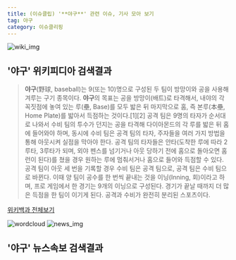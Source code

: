 ```yaml
---
title: (이슈클립) '**야구**' 관련 이슈, 기사 모아 보기
tag: 야구
category: 이슈클리핑
---
```

![wiki_img](https://user-images.githubusercontent.com/42597476/44503234-41136a80-a6d0-11e8-9071-6fc6418eafe4.png)
## **'**야구**'** 위키피디아 검색결과
>**야구**(野球, baseball)는 9(또는 10)명으로 구성된 두 팀이 방망이와 공을 사용해 겨루는 구기 종목이다. **야구**의 목표는 공을 방망이(배트)로 타격해서, 내야의 각 꼭짓점에 놓여 있는 루(壘, Base)를 모두 밟은 뒤 마지막으로 홈, 즉 본루(本壘, Home Plate)를 밟아서 득점하는 것이다.[1][2] 공격 팀은 9명의 타자가 순서대로 나와서 수비 팀의 투수가 던지는 공을 타격해 다이아몬드의 각 루를 밟은 뒤 홈에 들어와야 하며, 동시에 수비 팀은 공격 팀의 타자, 주자들을 여러 가지 방법을 통해 아웃시켜 실점을 막아야 한다. 공격 팀의 타자들은 안타(도착한 루에 따라 2루타, 3루타가 되며, 외야 펜스를 넘기거나 아웃 당하기 전에 홈으로 돌아오면 홈런이 된다)를 쳤을 경우 원하는 루에 멈춰서거나 홈으로 들어와 득점할 수 있다. 공격 팀이 아웃 세 번을 기록할 경우 수비 팀은 공격 팀으로, 공격 팀은 수비 팀으로 바뀐다. 이때 양 팀이 공수를 한 번씩 끝내는 것을 이닝(Inning, 회)이라고 하며, 프로 게임에서 한 경기는 9개의 이닝으로 구성된다. 경기가 끝날 때까지 더 많은 득점을 한 팀이 이기게 된다. 공격과 수비가 완전히 분리된 스포츠이다.

<a href="https://ko.wikipedia.org/wiki/야구" target="_blank">위키백과 전체보기</a>

![wordcloud](https://s3.ap-northeast-2.amazonaws.com/lyrics101-wordcloud/2018-09-26-1537946145.png)
![news_img](https://user-images.githubusercontent.com/42597476/44507050-1206f400-a6e4-11e8-8d98-7ffbfebb353f.png)
## **'**야구**'** 뉴스속보 검색결과

